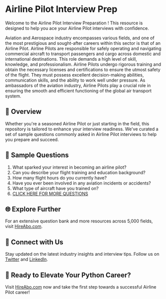 # Airline Pilot Interview Prep

Welcome to the Airline Pilot Interview Preparation ! This resource is designed to help you ace your Airline Pilot interviews with confidence.

Aviation and Aerospace industry encompasses various fields, and one of the most prestigious and sought-after careers within this sector is that of an Airline Pilot. Airline Pilots are responsible for safely operating and navigating commercial aircraft to transport passengers and cargo across domestic and international destinations. This role demands a high level of skill, knowledge, and professionalism. Airline Pilots undergo rigorous training and obtain the necessary licenses and certifications to ensure the utmost safety of the flight. They must possess excellent decision-making abilities, communication skills, and the ability to work well under pressure. As ambassadors of the aviation industry, Airline Pilots play a crucial role in ensuring the smooth and efficient functioning of the global air transport system.

## 🚀 Overview

Whether you're a seasoned Airline Pilot or just starting in the field, this repository is tailored to enhance your interview readiness. We've curated a set of sample questions commonly asked in Airline Pilot interviews to help you prepare and succeed.

## 📝 Sample Questions

1. What sparked your interest in becoming an airline pilot?
2. Can you describe your flight training and education background?
3. How many flight hours do you currently have?
4. Have you ever been involved in any aviation incidents or accidents?
5. What type of aircraft have you trained on?
6. [CLICK HERE FOR MORE QUESTIONS](https://hireabo.com/job/14_0_0/Airline%20Pilot)

## 🌐 Explore Further

For an extensive question bank and more resources across 5,000 fields, visit [HireAbo.com](https://www.hireabo.com).

## 📱 Connect with Us

Stay updated on the latest industry insights and interview tips. Follow us on [Twitter](https://twitter.com/hireabo) and [LinkedIn](https://www.linkedin.com/in/hire-abo-3609972a8/).

## 🚀 Ready to Elevate Your Python Career?

Visit [HireAbo.com](https://www.hireabo.com) now and take the first step towards a successful Airline Pilot career!